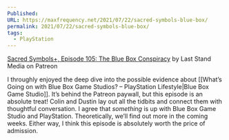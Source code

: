 ```yaml
---
Published: 
URL: https://maxfrequency.net/2021/07/22/sacred-symbols-blue-box/
permalink: 2021/07/22/sacred-symbols-blue-box/
tags:
  - PlayStation
---
```

[Sacred Symbols+, Episode 105: The Blue Box Conspiracy](https://www.patreon.com/posts/sacred-symbols-53934629) by Last Stand Media on Patreon

I throughly enjoyed the deep dive into the possible evidence about [[What’s Going on with Blue Box Game Studios? – PlayStation Lifestyle|Blue Box Game Studio]]. It’s behind the Patreon paywall, but this episode is an absolute treat! Colin and Dustin lay out all the tidbits and connect them with thoughtful conversation. I agree that *something* is up with Blue Box Game Studio and PlayStation. Theoretically, we’ll find out more in the coming weeks. Either way, I think this episode is absolutely worth the price of admission.